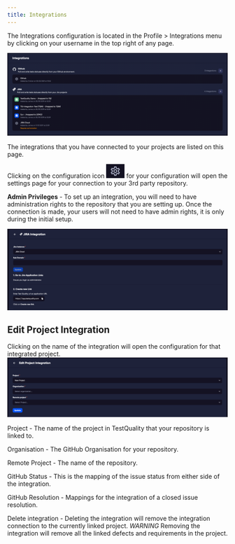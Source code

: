 ```yaml
---
title: Integrations
---
```


The Integrations configuration is located in the Profile > Integrations menu by clicking on your username in the top right of any page. 

![integration_config.png](integration_config.png)



The integrations that you have connected to your projects are listed on this page.

Clicking on the configuration icon ![gear_icon.png](gear_icon.png) for your configuration will open the settings page for your connection to your 3rd party repository.

**Admin Privileges** - To set up an integration, you will need to have administration rights to the repository that you are setting up. Once the connection is made, your users will not need to have admin rights, it is only during the initial setup.


![jira_config.png](jira_config.png)






## Edit Project Integration

Clicking on the name of the integration will open the configuration for that integrated project.
![project_integration.png](project_integration.png)


Project - The name of the project in TestQuality that your repository is linked to. 

Organisation - The GitHub Organisation for your repository.

Remote Project - The name of the repository.

GitHub Status - This is the mapping of the issue status from either side of the integration. 

GitHub Resolution - Mappings for the integration of a closed issue resolution.

Delete integration - Deleting the integration will remove the integration connection to the currently linked project. *WARNING* Removing the integration will remove all the linked defects and requirements in the project.
